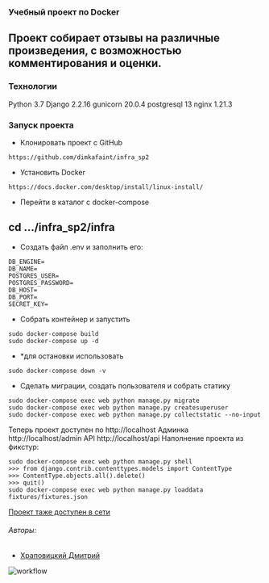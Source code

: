 ### Учебный проект по Docker
## Проект собирает отзывы на различные произведения, с возможностью комментирования и оценки.
### Технологии
Python 3.7
Django 2.2.16
gunicorn 20.0.4
postgresql 13
nginx 1.21.3

### Запуск проекта
- Клонировать проект с GitHub
```
https://github.com/dimkafaint/infra_sp2
```
- Установить Docker
```
https://docs.docker.com/desktop/install/linux-install/
```
- Перейти в каталог с docker-compose
## cd .../infra_sp2/infra
- Создать файл .env и заполнить его:
```
DB_ENGINE=
DB_NAME=
POSTGRES_USER=
POSTGRES_PASSWORD=
DB_HOST=
DB_PORT=
SECRET_KEY=
```
- Собрать контейнер и запустить
```
sudo docker-compose build
sudo docker-compose up -d
```
- *для остановки использовать 
```
sudo docker-compose down -v
```
- Сделать миграции, создать пользователя и собрать статику
```
sudo docker-compose exec web python manage.py migrate
sudo docker-compose exec web python manage.py createsuperuser
sudo docker-compose exec web python manage.py collectstatic --no-input
```

Теперь проект доступен по http://localhost
Админка http://localhost/admin
API http://localhost/api
Наполнение проекта из фикстур:
```
sudo docker-compose exec web python manage.py shell
>>> from django.contrib.contenttypes.models import ContentType
>>> ContentType.objects.all().delete()
>>> quit()
sudo docker-compose exec web python manage.py loaddata fixtures/fixtures.json
```

[Проект таже доступен в сети](http://51.250.29.222/)

###### Авторы:
- [Храповицкий Дмитрий](https://github.com/dimkafaint)

![workflow](https://github.com/dimkafaint/yamdb_final/actions/workflows/main.yml/badge.svg)



